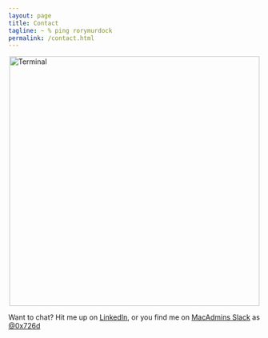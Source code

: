 ```yaml
---
layout: page
title: Contact
tagline: ~ % ping rorymurdock
permalink: /contact.html
---
```


<img src="{{ site.url }}/assets/img/Contact.png" alt="Terminal" style="width: 500px; display: block; margin-left: auto; margin-right: auto;"/>

Want to chat? Hit me up on [LinkedIn](https://www.linkedin.com/in/rorymurdock), or you find me on [MacAdmins Slack](https://macadmins.slack.com/) as [@0x726d](https://app.slack.com/client/T04QVKUQG/D1KCXFZJP/user_profile/U054G0RRP)
